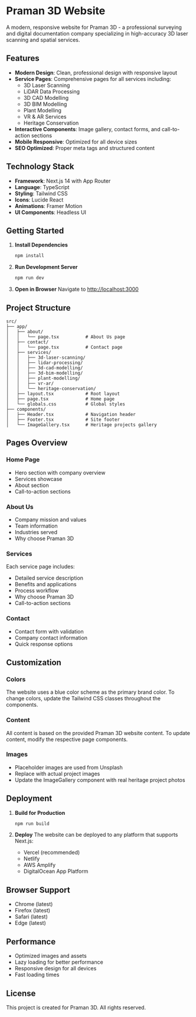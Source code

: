 # Praman 3D Website

A modern, responsive website for Praman 3D - a professional surveying and digital documentation company specializing in high-accuracy 3D laser scanning and spatial services.

## Features

- **Modern Design**: Clean, professional design with responsive layout
- **Service Pages**: Comprehensive pages for all services including:
  - 3D Laser Scanning
  - LiDAR Data Processing
  - 3D CAD Modelling
  - 3D BIM Modelling
  - Plant Modelling
  - VR & AR Services
  - Heritage Conservation
- **Interactive Components**: Image gallery, contact forms, and call-to-action sections
- **Mobile Responsive**: Optimized for all device sizes
- **SEO Optimized**: Proper meta tags and structured content

## Technology Stack

- **Framework**: Next.js 14 with App Router
- **Language**: TypeScript
- **Styling**: Tailwind CSS
- **Icons**: Lucide React
- **Animations**: Framer Motion
- **UI Components**: Headless UI

## Getting Started

1. **Install Dependencies**

   ```bash
   npm install
   ```

2. **Run Development Server**

   ```bash
   npm run dev
   ```

3. **Open in Browser**
   Navigate to [http://localhost:3000](http://localhost:3000)

## Project Structure

```
src/
├── app/
│   ├── about/
│   │   └── page.tsx          # About Us page
│   ├── contact/
│   │   └── page.tsx          # Contact page
│   ├── services/
│   │   ├── 3d-laser-scanning/
│   │   ├── lidar-processing/
│   │   ├── 3d-cad-modelling/
│   │   ├── 3d-bim-modelling/
│   │   ├── plant-modelling/
│   │   ├── vr-ar/
│   │   └── heritage-conservation/
│   ├── layout.tsx            # Root layout
│   ├── page.tsx              # Home page
│   └── globals.css           # Global styles
├── components/
│   ├── Header.tsx            # Navigation header
│   ├── Footer.tsx            # Site footer
│   └── ImageGallery.tsx      # Heritage projects gallery
```

## Pages Overview

### Home Page

- Hero section with company overview
- Services showcase
- About section
- Call-to-action sections

### About Us

- Company mission and values
- Team information
- Industries served
- Why choose Praman 3D

### Services

Each service page includes:

- Detailed service description
- Benefits and applications
- Process workflow
- Why choose Praman 3D
- Call-to-action sections

### Contact

- Contact form with validation
- Company contact information
- Quick response options

## Customization

### Colors

The website uses a blue color scheme as the primary brand color. To change colors, update the Tailwind CSS classes throughout the components.

### Content

All content is based on the provided Praman 3D website content. To update content, modify the respective page components.

### Images

- Placeholder images are used from Unsplash
- Replace with actual project images
- Update the ImageGallery component with real heritage project photos

## Deployment

1. **Build for Production**

   ```bash
   npm run build
   ```

2. **Deploy**
   The website can be deployed to any platform that supports Next.js:
   - Vercel (recommended)
   - Netlify
   - AWS Amplify
   - DigitalOcean App Platform

## Browser Support

- Chrome (latest)
- Firefox (latest)
- Safari (latest)
- Edge (latest)

## Performance

- Optimized images and assets
- Lazy loading for better performance
- Responsive design for all devices
- Fast loading times

## License

This project is created for Praman 3D. All rights reserved.
